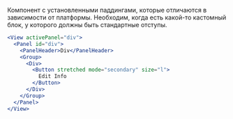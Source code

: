 Компонент с установленными паддингами, которые отличаются в зависимости от платформы. Необходим, когда есть какой-то
кастомный блок, у которого должны быть стандартные отступы.

```jsx
<View activePanel="div">
  <Panel id="div">
    <PanelHeader>Div</PanelHeader>
    <Group>
      <Div>
        <Button stretched mode="secondary" size="l">
          Edit Info
        </Button>
      </Div>
    </Group>
  </Panel>
</View>
```
